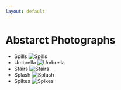 ```yaml
---
layout: default
---
```


# Abstarct Photographs

- Spills ![Spills](http://121clicks.com/wp-content/uploads/2012/01/abstract_photography_02.jpg)
- Umbrella ![Umbrella](http://4.bp.blogspot.com/-Zv-_d_LDRG0/UUC-lG4BfUI/AAAAAAAAAPU/PSKCTGYY_m8/s1600/Abstract1.jpg)
- Stairs ![Stairs](http://2.bp.blogspot.com/-xzqbXQk-d9U/Tnr3c2hu_GI/AAAAAAAAAQU/zNMnIvVLZtA/s1600/Spiral%2BTo%2BFountain.jpg)
- Splash ![Splash](http://img1.etsystatic.com/005/0/7095971/il_fullxfull.379574041_7aui.jpg?ref=l2)
- Spikes ![Spikes](http://cdnimg.visualizeus.com/thumbs/ee/aa/eeaabf5b3cd1b0c571ba0acf531087da_h.jpg)
